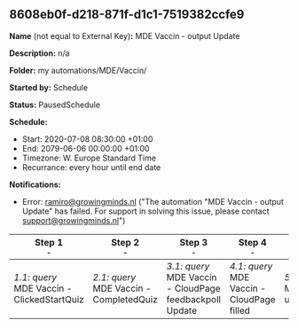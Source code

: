 ## 8608eb0f-d218-871f-d1c1-7519382ccfe9

**Name** (not equal to External Key)**:** MDE Vaccin - output Update

**Description:** n/a

**Folder:** my automations/MDE/Vaccin/

**Started by:** Schedule

**Status:** PausedSchedule

**Schedule:**

* Start: 2020-07-08 08:30:00 +01:00
* End: 2079-06-06 00:00:00 +01:00
* Timezone: W. Europe Standard Time
* Recurrance: every hour until end date

**Notifications:**

* Error: ramiro@growingminds.nl ("The automation "MDE Vaccin - output Update" has failed. For support in solving this issue, please contact support@growingminds.nl")

| Step 1<br>_<small>-</small>_ | Step 2<br>_<small>-</small>_ | Step 3<br>_<small>-</small>_ | Step 4<br>_<small>-</small>_ | Step 5<br>_<small>-</small>_ |
| --- | --- | --- | --- | --- |
| _1.1: query_<br>MDE Vaccin - ClickedStartQuiz | _2.1: query_<br>MDE Vaccin - CompletedQuiz | _3.1: query_<br>MDE Vaccin - CloudPage feedbackpoll Update | _4.1: query_<br>MDE Vaccin - CloudPage filled | _5.1: query_<br>MDE Vaccin - unsubscribed_date |
